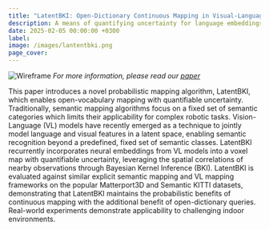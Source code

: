 ```yaml
---
title: "LatentBKI: Open-Dictionary Continuous Mapping in Visual-Language Latent Spaces with Quantifiable Uncertainty"
description: A means of quantifying uncertainty for language embeddings in robotic maps.
date: 2025-02-05 00:00:00 +0300
label: 
image: /images/lantentbki.png
page_cover:
---
```

![Wireframe](/images/lantentbki.png)
*For more information, please read our [paper](https://arxiv.org/abs/2410.11783)*

This paper introduces a novel probabilistic mapping algorithm, LatentBKI, which enables open-vocabulary mapping with quantifiable uncertainty. Traditionally, semantic mapping algorithms focus on a fixed set of semantic categories which limits their applicability for complex robotic tasks. Vision-Language (VL) models have recently emerged as a technique to jointly model language and visual features in a latent space, enabling semantic recognition beyond a predefined, fixed set of semantic classes. LatentBKI recurrently incorporates neural embeddings from VL models into a voxel map with quantifiable uncertainty, leveraging the spatial correlations of nearby observations through Bayesian Kernel Inference (BKI). LatentBKI is evaluated against similar explicit semantic mapping and VL mapping frameworks on the popular Matterport3D and Semantic KITTI datasets, demonstrating that LatentBKI maintains the probabilistic benefits of continuous mapping with the additional benefit of open-dictionary queries. Real-world experiments demonstrate applicability to challenging indoor environments. 